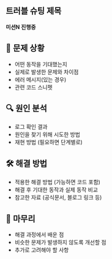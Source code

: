 ## 트러블 슈팅 제목
**미션N 진행중**

## 🛑 문제 상황
- 어떤 동작을 기대했는지
- 실제로 발생한 문제와 차이점
- 에러 메시지(있는 경우)
- 관련 코드 스니펫

## 🔍 원인 분석
- 로그 확인 결과
- 원인을 찾기 위해 시도한 방법
- 재현 방법 (필요하면 단계별로)

## 🛠 해결 방법
- 적용한 해결 방법 (가능하면 코드 포함)
- 해결 후 기대한 동작과 실제 동작 비교
- 참고한 자료 (공식문서, 블로그 링크 등)

## 🎯 마무리
- 해결 과정에서 배운 점
- 비슷한 문제가 발생하지 않도록 개선할 점
- 추가로 고려해야 할 사항